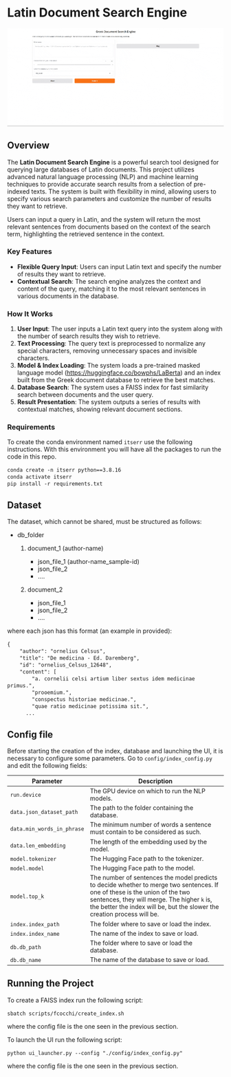 # Latin Document Search Engine

<p float="center">
  <img src="chrome-capture-2025-1-25.gif" />
</p>

## Overview

The **Latin Document Search Engine** is a powerful search tool designed for querying large databases of Latin documents. This project utilizes advanced natural language processing (NLP) and machine learning techniques to provide accurate search results from a selection of pre-indexed texts. The system is built with flexibility in mind, allowing users to specify various search parameters and customize the number of results they want to retrieve.

Users can input a query in Latin, and the system will return the most relevant sentences from documents based on the context of the search term, highlighting the retrieved sentence in the context. 

### Key Features
- **Flexible Query Input**: Users can input Latin text and specify the number of results they want to retrieve.
- **Contextual Search**: The search engine analyzes the context and content of the query, matching it to the most relevant sentences in various documents in the database.

### How It Works

1. **User Input**: The user inputs a Latin text query into the system along with the number of search results they wish to retrieve.
2. **Text Processing**: The query text is preprocessed to normalize any special characters, removing unnecessary spaces and invisible characters.
3. **Model & Index Loading**: The system loads a pre-trained masked language model (https://huggingface.co/bowphs/LaBerta) and an index built from the Greek document database to retrieve the best matches.
4. **Database Search**: The system uses a FAISS index for fast similarity search between documents and the user query.
5. **Result Presentation**: The system outputs a series of results with contextual matches, showing relevant document sections.

### Requirements

To create the conda environment named ```itserr``` use the following instructions.
With this environment you will have all the packages to run the code in this repo. 
```
conda create -n itserr python==3.8.16
conda activate itserr
pip install -r requirements.txt
```

## Dataset
The dataset, which cannot be shared, must be structured as follows:
- db_folder
   1. document_1 (author-name)
      - json_file_1 (author-name_sample-id)
      - json_file_2
      - ....

   2. document_2
      - json_file_1
      - json_file_2
      - ....

where each json has this format (an example in provided):
```
{
    "author": "ornelius Celsus",
    "title": "De medicina - Ed. Daremberg",
    "id": "ornelius_Celsus_12648",
    "content": [
        "a. cornelii celsi artium liber sextus idem medicinae primus.",
        "prooemium.",
        "conspectus historiae medicinae.",
        "quae ratio medicinae potissima sit.",
      ...
```
## Config file
Before starting the creation of the index, database and launching the UI, it is necessary to configure some parameters. Go to `config/index_config.py` and edit the following fields:

| **Parameter**                     | **Description**                                                                                                                                 |
|-----------------------------------|-------------------------------------------------------------------------------------------------------------------------------------------------|
| `run.device`                      | The GPU device on which to run the NLP models.                                                                                               |
| `data.json_dataset_path`          | The path to the folder containing the database.                                                                                              |
| `data.min_words_in_phrase`        | The minimum number of words a sentence must contain to be considered as such.                                                               |
| `data.len_embedding`              | The length of the embedding used by the model.                                                                                              |
| `model.tokenizer`                 | The Hugging Face path to the tokenizer.                                                                                                      |
| `model.model`                     | The Hugging Face path to the model.                                                                                                           |
| `model.top_k`                     | The number of sentences the model predicts to decide whether to merge two sentences. If one of these is the union of the two sentences, they will merge. The higher `k` is, the better the index will be, but the slower the creation process will be. |
| `index.index_path`                | The folder where to save or load the index.                                                                                                  |
| `index.index_name`                | The name of the index to save or load.                                                                                                        |
| `db.db_path`                      | The folder where to save or load the database.                                                                                               |
| `db.db_name`                      | The name of the database to save or load.                                                                                                     |



## Running the Project
To create a FAISS index run the following script:
```
sbatch scripts/fcocchi/create_index.sh
```
where the config file is the one seen in the previous section.

To launch the UI run the following script:
```
python ui_launcher.py --config "./config/index_config.py" 
```
where the config file is the one seen in the previous section.


